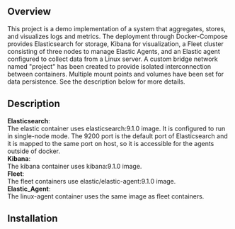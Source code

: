 ## Overview
This project is a demo implementation of a system that aggregates, stores, and visualizes logs and metrics. The deployment through Docker-Compose provides Elasticsearch for storage, Kibana for visualization, a Fleet cluster consisting of three nodes to manage Elastic Agents, and an Elastic agent configured to collect data from a Linux server. A custom bridge network named "project" has been created to provide isolated interconnection between containers. Multiple mount points and volumes have been set for data persistence. See the description below for more details.

## Description
**Elasticsearch**:<br>
The elastic container uses elasticsearch:9.1.0 image. It is configured to run in single-node mode. The 9200 port is the default port of Elasticsearch and it is mapped to the same port on host, so it is accessible for the agents outside of docker. <br>
**Kibana**:<br>
The kibana container uses kibana:9.1.0 image. <br>
**Fleet**:<br>
The fleet containers use elastic/elastic-agent:9.1.0 image. <br>
**Elastic_Agent**:<br>
The linux-agent container uses the same image as fleet containers. <br>

## Installation
